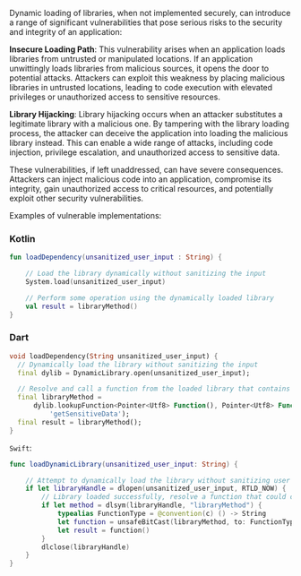 Dynamic loading of libraries, when not implemented securely, can introduce a range of significant vulnerabilities that pose serious risks to the security and integrity of an application:

**Insecure Loading Path**: This vulnerability arises when an application loads libraries from untrusted or manipulated locations. If an application unwittingly loads libraries from malicious sources, it opens the door to potential attacks. Attackers can exploit this weakness by placing malicious libraries in untrusted locations, leading to code execution with elevated privileges or unauthorized access to sensitive resources.

**Library Hijacking**: Library hijacking occurs when an attacker substitutes a legitimate library with a malicious one. By tampering with the library loading process, the attacker can deceive the application into loading the malicious library instead. This can enable a wide range of attacks, including code injection, privilege escalation, and unauthorized access to sensitive data.

These vulnerabilities, if left unaddressed, can have severe consequences. Attackers can inject malicious code into an application, compromise its integrity, gain unauthorized access to critical resources, and potentially exploit other security vulnerabilities.

Examples of vulnerable implementations:

### Kotlin

```kotlin
fun loadDependency(unsanitized_user_input : String) {

    // Load the library dynamically without sanitizing the input
    System.load(unsanitized_user_input)

    // Perform some operation using the dynamically loaded library
    val result = libraryMethod()
}

```

### Dart

```dart
void loadDependency(String unsanitized_user_input) {
  // Dynamically load the library without sanitizing the input
  final dylib = DynamicLibrary.open(unsanitized_user_input);

  // Resolve and call a function from the loaded library that contains malicous code
  final libraryMethod =
      dylib.lookupFunction<Pointer<Utf8> Function(), Pointer<Utf8> Function()>(
          'getSensitiveData');
  final result = libraryMethod();
}

```

`Swift`:

```swift
func loadDynamicLibrary(unsanitized_user_input: String) {

    // Attempt to dynamically load the library without sanitizing user input 
    if let libraryHandle = dlopen(unsanitized_user_input, RTLD_NOW) {
        // Library loaded successfully, resolve a function that could contain malicous code
        if let method = dlsym(libraryHandle, "libraryMethod") {
            typealias FunctionType = @convention(c) () -> String
            let function = unsafeBitCast(libraryMethod, to: FunctionType.self)
            let result = function()
        }
        dlclose(libraryHandle)
    }
}
```

